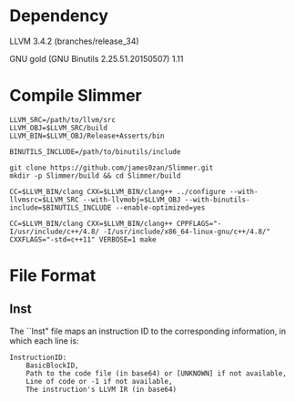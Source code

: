 # Dependency

LLVM 3.4.2 (branches/release_34)

GNU gold (GNU Binutils 2.25.51.20150507) 1.11

# Compile Slimmer

    LLVM_SRC=/path/to/llvm/src
    LLVM_OBJ=$LLVM_SRC/build
    LLVM_BIN=$LLVM_OBJ/Release+Asserts/bin

    BINUTILS_INCLUDE=/path/to/binutils/include 

    git clone https://github.com/james0zan/Slimmer.git
    mkdir -p Slimmer/build && cd Slimmer/build

    CC=$LLVM_BIN/clang CXX=$LLVM_BIN/clang++ ../configure --with-llvmsrc=$LLVM_SRC --with-llvmobj=$LLVM_OBJ --with-binutils-include=$BINUTILS_INCLUDE --enable-optimized=yes

    CC=$LLVM_BIN/clang CXX=$LLVM_BIN/clang++ CPPFLAGS="-I/usr/include/c++/4.8/ -I/usr/include/x86_64-linux-gnu/c++/4.8/" CXXFLAGS="-std=c++11" VERBOSE=1 make

# File Format

## Inst

The ``Inst" file maps an instruction ID to the corresponding information,
in which each line is:

    InstructionID:
        BasicBlockID,
        Path to the code file (in base64) or [UNKNOWN] if not available,
        Line of code or -1 if not available,
        The instruction's LLVM IR (in base64)